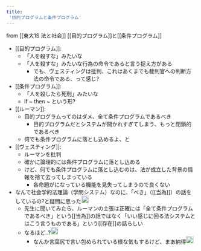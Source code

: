 ```yaml
---
title:
 '目的プログラムと条件プログラム'
---
```


from [[東大1S 法と社会]]
[[目的プログラム]]と[[条件プログラム]]
- [[目的プログラム]]:
    - 「人を殺すな」みたいな
    - 「人を殺すな」みたいな行為の命令であると言う捉え方がある
        - でも、ヴェスティングは批判、これはあくまでも裁判官への判断方法の命令である、って感じ?
- [[条件プログラム]]:
    - 「人を殺したら死刑」みたいな
    - if ~ then ~ という形?
- [[ルーマン]]:
    - 目的プログラムってのはダメ、全て条件プログラムであるべき
        - 目的プログラムだとシステムが開かれすぎてしまう、もっと閉鎖的であるべき
    - 何でも条件プログラムに落とし込めるよ、と
- [[ヴェスティング]]:
    - ルーマンを批判
    - 確かに論理的には条件プログラムに落とし込める
    - けど、何でも条件プログラムに落とし込むのは、法が成立した背景の情報を捨て去ってしまっている
        - 各命題がになっている機能を見失ってしまうので良くない
- なんで社会学的法理論（学問システム）なのに、「べき」（[[当為]]）の話をしているの?と疑問に思った<img src='https://scrapbox.io/api/pages/blu3mo-public/blu3mo/icon' alt='blu3mo.icon' height="19.5"/>
    - 先生に聞いてみたら、ルーマンの主張は正確には「全て条件プログラムであるべき」という[[当為]]の話ではなく「いい感じに回る法システムとはこう言うものである」という[[存在]]の話らしい
    - なるほど..?<img src='https://scrapbox.io/api/pages/blu3mo-public/blu3mo/icon' alt='blu3mo.icon' height="19.5"/>
        - なんか言葉尻で言い包められている様な気もするけど、まあ納得<img src='https://scrapbox.io/api/pages/blu3mo-public/blu3mo/icon' alt='blu3mo.icon' height="19.5"/>

